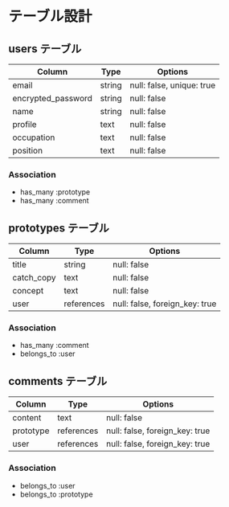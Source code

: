 # テーブル設計

## users テーブル

| Column             | Type   | Options     |
| ------------------ | ------ | ----------- |
| email              | string | null: false, unique: true |
| encrypted_password | string | null: false |
| name               | string | null: false |
| profile            | text   | null: false |
| occupation         | text   | null: false |
| position           | text   | null: false |

### Association

- has_many :prototype
- has_many :comment

##  prototypes テーブル

| Column       | Type         | Options     |
| ------------ | ------------ | ----------- |
| title        | string       | null: false |
| catch_copy   | text         | null: false |
| concept      | text         | null: false |
| user         | references   | null: false, foreign_key: true | |

### Association

- has_many :comment
- belongs_to :user

##  comments テーブル

| Column    | Type       | Options     |
| --------- | ---------- | ----------- |
| content   | text       | null: false |
| prototype | references | null: false, foreign_key: true  |
| user      | references | null: false, foreign_key: true  |

### Association

- belongs_to :user
- belongs_to :prototype